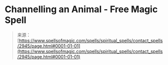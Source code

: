 <!--yml
category: 未分类
date: 2024-06-12 18:36:39
-->

# Channelling an Animal - Free Magic Spell

> 来源：[https://www.spellsofmagic.com/spells/spiritual_spells/contact_spells/2945/page.html#0001-01-01](https://www.spellsofmagic.com/spells/spiritual_spells/contact_spells/2945/page.html#0001-01-01)
